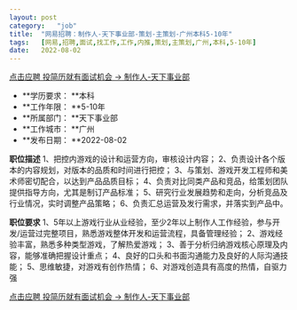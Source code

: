 ```yaml
---
layout:	post
category:	"job"
title:	"网易招聘：制作人-天下事业部-策划-主策划-广州本科5-10年"
tags:	[网易,招聘,面试,找工作,工作,内推,策划,主策划,广州,本科,5-10年]
date:	2022-08-02
---
```


[点击应聘 投简历就有面试机会 -> 制作人-天下事业部](http://mobile.bole.netease.com/bole/boleDetail?id=36187&employeeId=346f03c3cda5f04c&key=all)



- **学历要求： **本科
- **工作年限： **5-10年
- **所属部门： **天下事业部
- **工作城市： **广州
- **发布日期： **2022-08-02



**职位描述**
1、把控内游戏的设计和运营方向，审核设计内容；
2、负责设计各个版本的内容规划，对版本的品质和时间进行把控；
3、与策划、游戏开发工程师和美术师密切配合，以达到产品品质目标；
4、负责对比同类产品和竞品，给策划团队提供指导方向，尤其是制订产品标准；
5、研究行业发展趋势和走向，分析竞品及行业情况，实时调整产品策略；
6、负责汇总运营及发行需求，并落实到产品中。





**职位要求**
1、5年以上游戏行业从业经验，至少2年以上制作人工作经验，参与开发/运营过完整项目，熟悉游戏整体开发和运营流程，具备管理经验；
2、游戏经验丰富，熟悉多种类型游戏，了解热爱游戏；
3、善于分析归纳游戏核心原理及内容，能够准确把握设计重点；
4、良好的口头和书面沟通能力及良好的人际沟通技能；
5、思维敏捷，对游戏有创作热情；
6、对游戏创造具有高度的热情，自驱力强



[点击应聘 投简历就有面试机会 -> 制作人-天下事业部](http://mobile.bole.netease.com/bole/boleDetail?id=36187&employeeId=346f03c3cda5f04c&key=all)